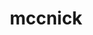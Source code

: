 ---
title: mccnick
github: https://github.com/mccnick
mode: dark
transition: 1s
score: 75.5
archetype:
- Animation
- Code
- Little Bit of Everything
- Editor’s Choice
---